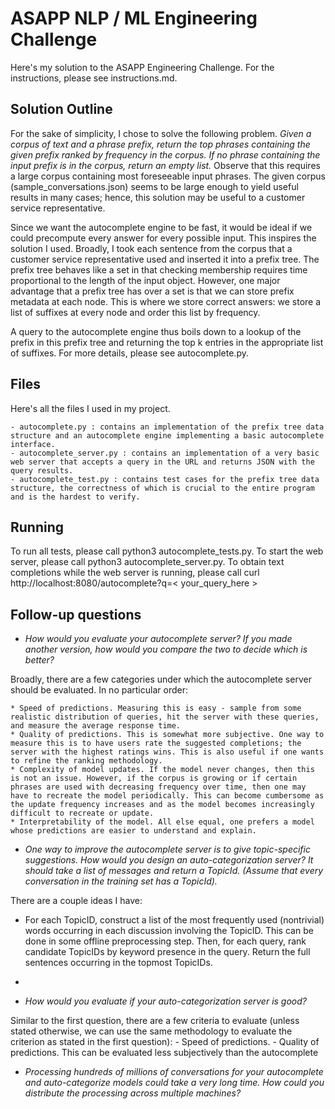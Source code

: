 ASAPP NLP / ML Engineering Challenge
====================================
Here's my solution to the ASAPP Engineering Challenge. For the instructions, please see instructions.md.

Solution Outline
----------------
For the sake of simplicity, I chose to solve the following problem.
_Given a corpus of text and a phrase prefix, return the top phrases containing the given prefix ranked by frequency in the corpus. If no phrase containing the input prefix is in the corpus, return an empty list._
Observe that this requires a large corpus containing most foreseeable input phrases. The given corpus (sample_conversations.json) seems to be large enough to yield useful results in many cases; hence, this solution may be useful to a customer service representative. 

Since we want the autocomplete engine to be fast, it would be ideal if we could precompute every answer for every possible input. This inspires the solution I used. Broadly, I took each sentence from the corpus that a customer service representative used and inserted it into a prefix tree. The prefix tree behaves like a set in that checking membership requires time proportional to the length of the input object. However, one major advantage that a prefix tree has over a set is that we can store prefix metadata at each node. This is where we store correct answers: we store a list of suffixes at every node and order this list by frequency. 

A query to the autocomplete engine thus boils down to a lookup of the prefix in this prefix tree and returning the top k entries in the appropriate list of suffixes. For more details, please see autocomplete.py.

Files
-----
Here's all the files I used in my project.

    - autocomplete.py : contains an implementation of the prefix tree data structure and an autocomplete engine implementing a basic autocomplete interface.
    - autocomplete_server.py : contains an implementation of a very basic web server that accepts a query in the URL and returns JSON with the query results.
    - autocomplete_test.py : contains test cases for the prefix tree data structure, the correctness of which is crucial to the entire program and is the hardest to verify.  

Running
-------
To run all tests, please call python3 autocomplete_tests.py. To start the web server, please call python3 autocomplete_server.py. To obtain text completions while the web server is running, please call curl http://localhost:8080/autocomplete?q=< your_query_here > 


Follow-up questions
-------------------
- _How would you evaluate your autocomplete server? If you made another version, how would you compare the two to decide which is better?_

Broadly, there are a few categories under which the autocomplete server should be evaluated. In no particular order:

    * Speed of predictions. Measuring this is easy - sample from some realistic distribution of queries, hit the server with these queries, and measure the average response time.
    * Quality of predictions. This is somewhat more subjective. One way to measure this is to have users rate the suggested completions; the server with the highest ratings wins. This is also useful if one wants to refine the ranking methodology. 
    * Complexity of model updates. If the model never changes, then this is not an issue. However, if the corpus is growing or if certain phrases are used with decreasing frequency over time, then one may have to recreate the model periodically. This can become cumbersome as the update frequency increases and as the model becomes increasingly difficult to recreate or update. 
    * Interpretability of the model. All else equal, one prefers a model whose predictions are easier to understand and explain. 

- _One way to improve the autocomplete server is to give topic-specific suggestions. How would you design an auto-categorization server? It should take a list of messages and return a TopicId. (Assume that every conversation in the training set has a TopicId)._

There are a couple ideas I have:
  - For each TopicID, construct a list of the most frequently used (nontrivial) words occurring in each discussion involving the TopicID. This can be done in some offline preprocessing step. Then, for each query, rank candidate TopicIDs by keyword presence in the query. Return the full sentences occurring in the topmost TopicIDs.
  -  

- _How would you evaluate if your auto-categorization server is good?_

Similar to the first question, there are a few criteria to evaluate (unless stated otherwise, we can use the same methodology to evaluate the criterion as stated in the first question):
    - Speed of predictions.
    - Quality of predictions. This can be evaluated less subjectively than the autocomplete 

- _Processing hundreds of millions of conversations for your autocomplete and auto-categorize models could take a very long time. How could you distribute the processing across multiple machines?_

